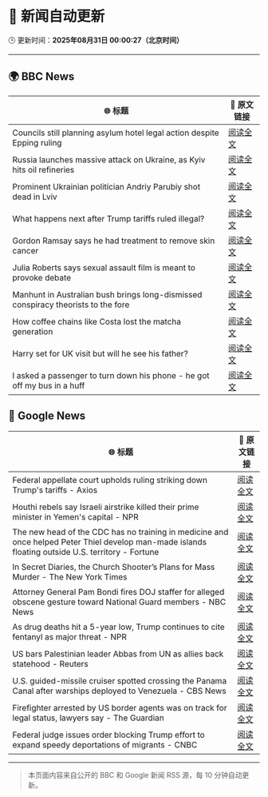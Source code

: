 # 🧠 新闻自动更新

🕒 更新时间：**2025年08月31日 00:00:27（北京时间）**

---

## 🌍 BBC News

| 🌐 标题 | 🔗 原文链接 |
|--------|-------------|
| Councils still planning asylum hotel legal action despite Epping ruling | [阅读全文](https://www.bbc.com/news/articles/cj9wkrykx94o?at_medium=RSS&at_campaign=rss) |
| Russia launches massive attack on Ukraine, as Kyiv hits oil refineries | [阅读全文](https://www.bbc.com/news/articles/c4g614x9kqko?at_medium=RSS&at_campaign=rss) |
| Prominent Ukrainian politician Andriy Parubiy shot dead in Lviv | [阅读全文](https://www.bbc.com/news/articles/cjw6ep37469o?at_medium=RSS&at_campaign=rss) |
| What happens next after Trump tariffs ruled illegal? | [阅读全文](https://www.bbc.com/news/articles/cy983g8jr5do?at_medium=RSS&at_campaign=rss) |
| Gordon Ramsay says he had treatment to remove skin cancer | [阅读全文](https://www.bbc.com/news/articles/ce93lp8d9xro?at_medium=RSS&at_campaign=rss) |
| Julia Roberts says sexual assault film is meant to provoke debate | [阅读全文](https://www.bbc.com/news/articles/c5yejdmgzg4o?at_medium=RSS&at_campaign=rss) |
| Manhunt in Australian bush brings long-dismissed conspiracy theorists to the fore | [阅读全文](https://www.bbc.com/news/articles/ckgyk7ry8rdo?at_medium=RSS&at_campaign=rss) |
| How coffee chains like Costa lost the matcha generation | [阅读全文](https://www.bbc.com/news/articles/c3dpjvy5em1o?at_medium=RSS&at_campaign=rss) |
| Harry set for UK visit but will he see his father? | [阅读全文](https://www.bbc.com/news/articles/cwy0dgpyq35o?at_medium=RSS&at_campaign=rss) |
| I asked a passenger to turn down his phone - he got off my bus in a huff | [阅读全文](https://www.bbc.com/news/articles/c2l74nq2pldo?at_medium=RSS&at_campaign=rss) |

## 📰 Google News

| 🌐 标题 | 🔗 原文链接 |
|--------|-------------|
| Federal appellate court upholds ruling striking down Trump's tariffs - Axios | [阅读全文](https://news.google.com/rss/articles/CBMia0FVX3lxTE5HMFZILXRDYmhJOE1TTUhwTjVJMWRUelI4WC1UU1ZHSS1VQm5XU0RKVmc1RzdrejZUcXEyN2tlQV9kekZ3V0UwOWtBbHNPelowX29hb01QY0I0VmE1Wjd2d2xvTll3cHVZZG80?oc=5) |
| Houthi rebels say Israeli airstrike killed their prime minister in Yemen's capital - NPR | [阅读全文](https://news.google.com/rss/articles/CBMimgFBVV95cUxOZnE5djk0UjRWXzZSLXl3YkU2cGFCeFB5XzN4ZnJqQ2dvc0VlT096RFJpZTVYMk83eDFKdVhyZmV6NkZVbW1EQmxjaXFObklQbTFVQ3czdV9HRk9odkotTGZJemxNTzdoZjFuQ1hsazhQcVB2ajNpaWw3UFR1UVRjU2xieHBoc3NDb3JlMGFOVGVza1hhRTRlN1Nn?oc=5) |
| The new head of the CDC has no training in medicine and once helped Peter Thiel develop man-made islands floating outside U.S. territory - Fortune | [阅读全文](https://news.google.com/rss/articles/CBMilwFBVV95cUxOR2ZtMVN5SWpvTjVvb0x3aFF4WDVLSkRGZV9mbnV6ZjUyU2VoS1N2aGxBWUVvN2dLSElVM2hhaXc1aG1vUFg1TE5seXNsbFE4QjQ3ZXlIRmNoRXViWEtSTmFXMVQ3R3B5YTJ4YTNjRlJteGQzUUp1ZVlXYzBKVk90c2h1N3pfczVFUkZSZEdqTUQ1dkxZSmxB?oc=5) |
| In Secret Diaries, the Church Shooter’s Plans for Mass Murder - The New York Times | [阅读全文](https://news.google.com/rss/articles/CBMiiwFBVV95cUxOTUxldnhXSFE0ek1sMVl1REJsbk43ZEQzWmU1aVZ1anVKaGU4cXRkMTRVbGtYRVk3QWxqUHhuQk91TW1Fd1RBUmlwRWUyREhoSTN0MEFrb21jNWxCSUpaUklkQktqeVM1QmdkUVF0NHN4ZGFVSWtDTFhDeXJ6S0ZLMWxZbkFPV2VRZTJB?oc=5) |
| Attorney General Pam Bondi fires DOJ staffer for alleged obscene gesture toward National Guard members - NBC News | [阅读全文](https://news.google.com/rss/articles/CBMizgFBVV95cUxPSjZETXJwdWVkTkJmempnNDJmYlo2bkJTRzFrallTUk1LRXRDbDNIOGIyOEV4WEdmcE5vVFNpMS1Zekhxek5RT0hkclNIMkJUUnhqUTRxVjAzYWNINGFkNjE2TEVCaUg3SVNTbjVhaEV0bG1kd0c5a3lfT2ZKTVVTZlN4WjF1MDJwWXFzb2FJb1VnMmdidlF2anBqTmhlZ1lLM1ZObjZtcVM4M0o4SEdPaXVHaWFLM0NzcEFQNS1CY0RrM3pNZnFKUDA4dm5jZ9IBVkFVX3lxTFBYRmlGOVNFQ1pMbmJvX2ZTQjJZSUJGUlh2aGVSS2VZSzVlNzcwMkVhSUFxLTdhU3BBekg0Z3o2THVqeGREdW1Sbk9LSW4wQzdTcGVkdkdn?oc=5) |
| As drug deaths hit a 5-year low, Trump continues to cite fentanyl as major threat - NPR | [阅读全文](https://news.google.com/rss/articles/CBMifEFVX3lxTE4xZnV2TDJneWpVanhBNzhrZE1XeEJxZlFrQUUzSy0xNkJ3a19IQ1B3WmpKVlN2dndkQ1FKV3lkTlRlaDZFQ3pkelljYlNoQnVGdTB2YUZNU3Q4UmpJMDZLR3JKOWdsQVBCd1NBQkg1ZnpweWQ3Njg2U1BRbDQ?oc=5) |
| US bars Palestinian leader Abbas from UN as allies back statehood - Reuters | [阅读全文](https://news.google.com/rss/articles/CBMisAFBVV95cUxNNGVRckNwU1l0N0U4WHI5Z3lEaEFrZUFWQ3hhaXdweDlWTEtqMXItNllmcWtGRmM3QkdJeEtXejRZWmd2Nnoxek9FWlVGbHpzLWZQdjE2RThHYU1obmx6Xzd3bnYza09qZVBPLUdJUmM5Q2FRNU80RzczZU9CUkpqYWJ3b2xQUDAtNTBNRmpRZzByNmVXMWdDQUd1X0I0VEg0T2Fib000ZVpGY184S3Q5Sg?oc=5) |
| U.S. guided-missile cruiser spotted crossing the Panama Canal after warships deployed to Venezuela - CBS News | [阅读全文](https://news.google.com/rss/articles/CBMinAFBVV95cUxPaUF2QnZ2T3lKOVdsbXZmbEQ3dDZEeVBraGhzbkdIQ3NPc2psLVZ1S1JldzhRd1ZQVDQ2T1FSZXNtY0o4c1gyNGp4cUkxRlFjOTNmRzNZMVZpQjhBSFFjZDhHTEt2dm56a3JhNTVjMkpIWnh6dkZuZGs4RU1YTnl5YmdOOWV6MWp1TkxRaTNtNlVIOE85VkVwYnZrdjfSAaIBQVVfeXFMUGlQckNYOU1qSDFsRUtiNzdxU0MyN1lDamtsZEU3cjlSa2RVZ0tyVFN0VlBmRUxCOWFNR3o2eHdYN21hbFJMY19HaWVBWkNPSkRNN0l2QUZ2Tk16MHY0T1I0RDVPX0ZkeEEybVByUi1TUTVFYjY1QnNyNlN5NWhfWmFVWkhDMzFfbE84Sl9VNVl0Z3JQUzlUUUNZZjdYOGc5TVdR?oc=5) |
| Firefighter arrested by US border agents was on track for legal status, lawyers say - The Guardian | [阅读全文](https://news.google.com/rss/articles/CBMijAFBVV95cUxNenV3YkQ5a0xBS1lULUFVTXJkcDE5dzR3SF83Yml3REFnSTdvR3JISjNFYm14N0R4VlJkbklyM2ZEX1J2X2pjSEh3Nkk1S2I5RjBtVUFYSjVBb2xWcXFmbU9hS2pIUml5R2ZNTnhNeTdKcGkxZkRxMTRpbEJBQUF0U2VWaUY3TldBaFNILQ?oc=5) |
| Federal judge issues order blocking Trump effort to expand speedy deportations of migrants - CNBC | [阅读全文](https://news.google.com/rss/articles/CBMilgFBVV95cUxOM0tmVFVQTHBQQlZHcXFfdk1EeWVBMVNkbjFYd3VQWXM5Zmxhc1lZMExTbl9pMmFZMHFjZGVjUThSeHZlUTR6M0cxWjh4eEplbzQ0NldYb2QyenhsMDY3eF9na1BPM0t5NEI1djVrM0FhZDlvekRwTGI5anpDRG9ycnZYLVJDeHNiYWNBODJfNk03am9uLXfSAZsBQVVfeXFMTVZEV2FCUThDMGNYRFJUUHp1cHpaTUF2eHlGLWVuQm9heEgxdkxCcW1Ocmh0dGJrdF9jT3BISWEwbjJyUVV0LVMyVkNnZzR1dkxhYmxjYnZEQmUzNmxKVmFFdGtGcVF2V284RjNlcVhGenk0bVNjOGVOaUJOQ2U0QUk4OHBvLUFodF84QWM3a2tpYnZpcXNlUnpvYnM?oc=5) |

---
> 本页面内容来自公开的 BBC 和 Google 新闻 RSS 源，每 10 分钟自动更新。